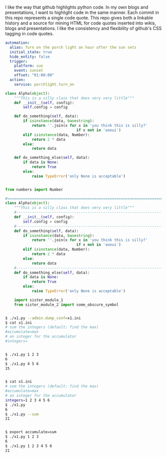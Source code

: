 I like the way that github highlights python code. In my own blogs and presentations,
I want to highlight code in the same manner. Each commit in this repo represents a single
code quote. This repo gives both a linkable history and a source for mining HTML for code
quotes inserted into wikis, blogs and presentations. I like the consistency and flexibility
of github's CSS tagging in code quotes.


```yaml
automation:
  alias: Turn on the porch light an hour after the sun sets
  initial_state: true
  hide_entity: false
  trigger:
    platform: sun
    event: sunset
    offset: "01:00:00"  
  action:
    service: porchlight.turn_on

```

```python
class Alpha(object):
    """This is a silly class that does very very little"""
    def __init__(self, config):
        self.config = config

    def do_something(self, data):
        if isinstance(data, basestring):
            return ''.join(x for x in 'you think this is silly?'
                                if x not in 'aoeui')
        elif isinstance(data, Number):
            return 2 * data
        else:
            return data

    def do_something_else(self, data):
        if data is None:
            return True
        else:
            raise TypeError('only None is acceptable')


from numbers import Number

#==============================================================================
class Alpha(object):
    """This is a silly class that does very very little"""
    #--------------------------------------------------------------------------
    def __init__(self, config):
        self.config = config
    #--------------------------------------------------------------------------
    def do_something(self, data):
        if isinstance(data, basestring):
            return ''.join(x for x in 'you think this is silly?'
                                if x not in 'aoeui')
        elif isinstance(data, Number):
            return 2 * data
        else:
            return data
    #--------------------------------------------------------------------------
    def do_something_else(self, data):
        if data is None:
            return True
        else:
            raise TypeError('only None is acceptable')

```

```python
    import sister_module_1
    from sister_module_2 import some_obscure_symbol    

```

```bash

$ ./x1.py --admin.dump_conf=x1.ini
$ cat x1.ini
# sum the integers (default: find the max)
#accumulate=max
# an integer for the accumulator
#integers=


$ ./x1.py 1 2 3
6
$ ./x1.py 4 5 6
15


$ cat x1.ini
# sum the integers (default: find the max)
#accumulate=max
# an integer for the accumulator
integers=1 2 3 4 5 6
$ ./x1.py
6
$ ./x1.py --sum
21


$ export accumulate=sum
$ ./x1.py 1 2 3
6
$ ./x1.py 1 2 3 4 5 6
21





```

